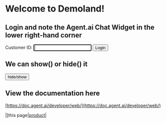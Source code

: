 # Welcome to Demoland!

## Login and note the Agent.ai Chat Widget in the lower right-hand corner
Customer ID: <input type='text' name='cid' id='cid' autofocus>
<button onclick="myFunction()">Login</button>

## We can show() or hide() it
<input type='button' id='hideshow' value='hide/show' onclick="toggle()">

## View the documentation here
[https://doc.agent.ai/developer/web/](https://doc.agent.ai/developer/web/)

<!-- agent.ai chat widget begin -->
<script id="user-care-script" type="text/javascript" src="https://webclient.agent.ai/js/agentai.js">
</script>
<script>
function myFunction() {
    var x = document.getElementById('cid').value;
    AgentAI.initialize({
           'app_id': 'udvlVlwJLtdfGpuFvelhqw',
           'api_key': 'AHTN65UUJVE4Q0002UPWNPOZ262FC3DAWLS2KJH3XE',
           'allow_location': true,
           'api_domain': 'agent-demo01.agent.ai',
           'customer_id': x
    });
}
AgentAI.tags(['index_page']);
</script>
<!-- agent.ai chat widget end -->

<script>
function toggle() {
   AgentAI.toggle();
}
</script>

|[this page|[product](https://aaronhmiller.github.io/product)|
